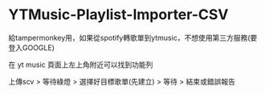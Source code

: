 # YTMusic-Playlist-Importer-CSV

給tampermonkey用，如果從spotify轉歌單到ytmusic，不想使用第三方服務(要登入GOOGLE)

在 yt music 頁面上左上角附近可以找到功能列

上傳scv > 等待綠燈 > 選擇好目標歌單(先建立) > 等待 > 結束或錯誤報告

